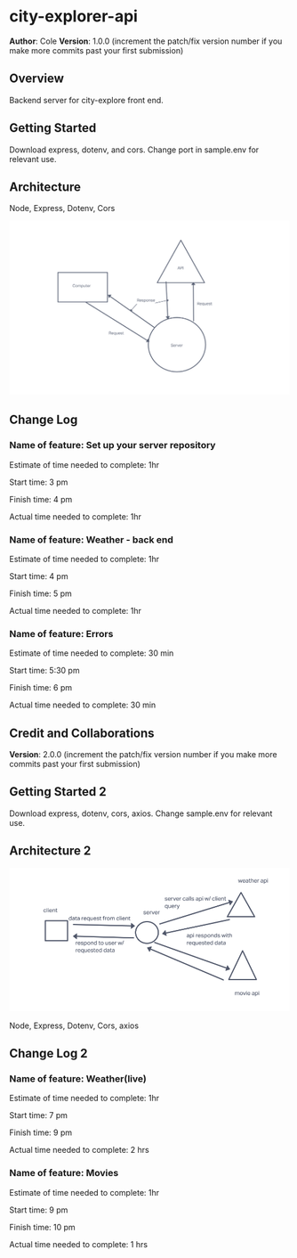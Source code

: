 # city-explorer-api

**Author**: Cole
**Version**: 1.0.0 (increment the patch/fix version number if you make more commits past your first submission)

## Overview

Backend server for city-explore front end.

## Getting Started

Download express, dotenv, and cors. Change port in sample.env for relevant use.

## Architecture

Node, Express, Dotenv, Cors

![WRRC](./Lab%2007%20WRRC.png)

## Change Log

### Name of feature: Set up your server repository

Estimate of time needed to complete: 1hr

Start time: 3 pm

Finish time: 4 pm

Actual time needed to complete: 1hr

### Name of feature: Weather - back end

Estimate of time needed to complete: 1hr

Start time: 4 pm

Finish time: 5 pm

Actual time needed to complete: 1hr

### Name of feature: Errors

Estimate of time needed to complete: 30 min

Start time: 5:30 pm

Finish time: 6 pm

Actual time needed to complete: 30 min

## Credit and Collaborations
<!-- Give credit (and a link) to other people or resources that helped you build this application. -->

**Version**: 2.0.0 (increment the patch/fix version number if you make more commits past your first submission)

## Getting Started 2

Download express, dotenv, cors, axios. Change sample.env for relevant use.

## Architecture 2

![WRRC](./lab-08-wrrc%20copy.jpg)

Node, Express, Dotenv, Cors, axios

## Change Log 2

### Name of feature: Weather(live)

Estimate of time needed to complete: 1hr

Start time: 7 pm

Finish time: 9 pm

Actual time needed to complete: 2 hrs

### Name of feature: Movies

Estimate of time needed to complete: 1hr

Start time: 9 pm

Finish time: 10 pm

Actual time needed to complete: 1 hrs
